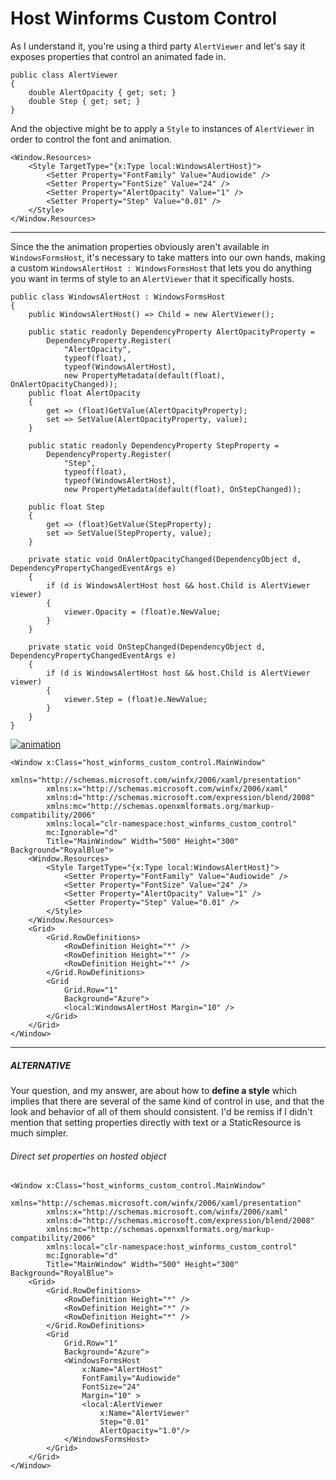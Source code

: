 # Host Winforms Custom Control

As I understand it, you're using a third party `AlertViewer` and let's say it exposes properties that control an animated fade in. 

```
public class AlertViewer
{
    double AlertOpacity { get; set; }
    double Step { get; set; }
}
```

And the objective might be to apply a `Style` to instances of `AlertViewer` in order to control the font and animation.


```
<Window.Resources>
    <Style TargetType="{x:Type local:WindowsAlertHost}">
        <Setter Property="FontFamily" Value="Audiowide" />
        <Setter Property="FontSize" Value="24" />
        <Setter Property="AlertOpacity" Value="1" />
        <Setter Property="Step" Value="0.01" />
    </Style>
</Window.Resources>
```
___

Since the the animation properties obviously aren't available in `WindowsFormsHost`, it's necessary to take matters into our own hands, making a custom `WindowsAlertHost : WindowsFormsHost` that lets you do anything you want in terms of style to an `AlertViewer` that it specifically hosts.

```
public class WindowsAlertHost : WindowsFormsHost
{
    public WindowsAlertHost() => Child = new AlertViewer();

    public static readonly DependencyProperty AlertOpacityProperty =
        DependencyProperty.Register(
            "AlertOpacity",
            typeof(float),
            typeof(WindowsAlertHost),
            new PropertyMetadata(default(float), OnAlertOpacityChanged));
    public float AlertOpacity
    {
        get => (float)GetValue(AlertOpacityProperty);
        set => SetValue(AlertOpacityProperty, value);
    }

    public static readonly DependencyProperty StepProperty =
        DependencyProperty.Register(
            "Step",
            typeof(float),
            typeof(WindowsAlertHost),
            new PropertyMetadata(default(float), OnStepChanged));

    public float Step
    {
        get => (float)GetValue(StepProperty);
        set => SetValue(StepProperty, value);
    }

    private static void OnAlertOpacityChanged(DependencyObject d, DependencyPropertyChangedEventArgs e)
    {
        if (d is WindowsAlertHost host && host.Child is AlertViewer viewer)
        {
            viewer.Opacity = (float)e.NewValue;
        }
    }

    private static void OnStepChanged(DependencyObject d, DependencyPropertyChangedEventArgs e)
    {
        if (d is WindowsAlertHost host && host.Child is AlertViewer viewer)
        {
            viewer.Step = (float)e.NewValue;
        }
    }
}
```
[![animation][1]][1]

```
<Window x:Class="host_winforms_custom_control.MainWindow"
        xmlns="http://schemas.microsoft.com/winfx/2006/xaml/presentation"
        xmlns:x="http://schemas.microsoft.com/winfx/2006/xaml"
        xmlns:d="http://schemas.microsoft.com/expression/blend/2008"
        xmlns:mc="http://schemas.openxmlformats.org/markup-compatibility/2006"
        xmlns:local="clr-namespace:host_winforms_custom_control"
        mc:Ignorable="d"
        Title="MainWindow" Width="500" Height="300" Background="RoyalBlue">
    <Window.Resources>
        <Style TargetType="{x:Type local:WindowsAlertHost}">
            <Setter Property="FontFamily" Value="Audiowide" />
            <Setter Property="FontSize" Value="24" />
            <Setter Property="AlertOpacity" Value="1" />
            <Setter Property="Step" Value="0.01" />
        </Style>
    </Window.Resources>
    <Grid>
        <Grid.RowDefinitions>
            <RowDefinition Height="*" />
            <RowDefinition Height="*" />
            <RowDefinition Height="*" />
        </Grid.RowDefinitions>
        <Grid 
            Grid.Row="1"
            Background="Azure">
            <local:WindowsAlertHost Margin="10" />
        </Grid>
    </Grid>
</Window>
```
___

##### ALTERNATIVE

Your question, and my answer, are about how to **define a style** which implies that there are several of the same kind of control in use, and that the look and behavior of all of them should consistent. I'd be remiss if I didn't mention that setting properties directly with text or a StaticResource is much simpler.
###### Direct set properties on hosted object

```
<Window x:Class="host_winforms_custom_control.MainWindow"
        xmlns="http://schemas.microsoft.com/winfx/2006/xaml/presentation"
        xmlns:x="http://schemas.microsoft.com/winfx/2006/xaml"
        xmlns:d="http://schemas.microsoft.com/expression/blend/2008"
        xmlns:mc="http://schemas.openxmlformats.org/markup-compatibility/2006"
        xmlns:local="clr-namespace:host_winforms_custom_control"
        mc:Ignorable="d"
        Title="MainWindow" Width="500" Height="300" Background="RoyalBlue">
    <Grid>
        <Grid.RowDefinitions>
            <RowDefinition Height="*" />
            <RowDefinition Height="*" />
            <RowDefinition Height="*" />
        </Grid.RowDefinitions>
        <Grid 
            Grid.Row="1"
            Background="Azure">
            <WindowsFormsHost 
                x:Name="AlertHost"
                FontFamily="Audiowide"
                FontSize="24"
                Margin="10" >
                <local:AlertViewer
                    x:Name="AlertViewer"
                    Step="0.01"
                    AlertOpacity="1.0"/>
            </WindowsFormsHost>
        </Grid>
    </Grid>
</Window>
```


  [1]: https://i.stack.imgur.com/IJ1JX.png